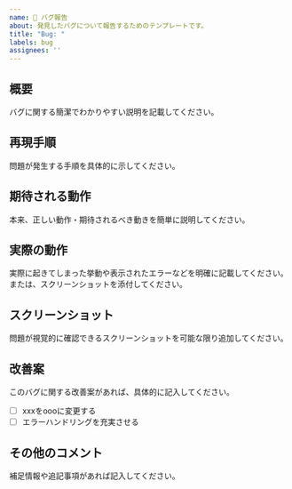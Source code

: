 ```yaml
---
name: 🐞 バグ報告
about: 発見したバグについて報告するためのテンプレートです。
title: "Bug: "
labels: bug
assignees: ''
---
```


<!------（必須）------>
## 概要

バグに関する簡潔でわかりやすい説明を記載してください。

## 再現手順

問題が発生する手順を具体的に示してください。

## 期待される動作

本来、正しい動作・期待されるべき動きを簡単に説明してください。

## 実際の動作

実際に起きてしまった挙動や表示されたエラーなどを明確に記載してください。
または、スクリーンショットを添付してください。

<!------（推奨）------>
## スクリーンショット

問題が視覚的に確認できるスクリーンショットを可能な限り追加してください。

<!------（任意）------>
## 改善案

このバグに関する改善案があれば、具体的に記入してください。

- [ ] xxxをoooに変更する
- [ ] エラーハンドリングを充実させる

## その他のコメント

補足情報や追記事項があれば記入してください。